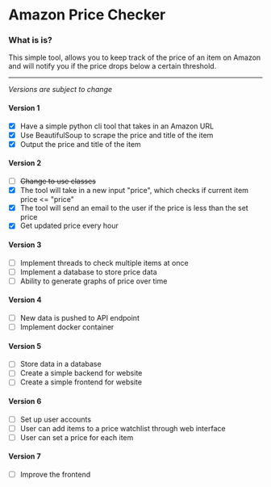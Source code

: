 # Amazon Price Checker

### What is is?

This simple tool, allows you to keep track of the price of an item on Amazon and will notify you if the price drops below a certain threshold.

---

*Versions are subject to change*

#### Version 1
- [X] Have a simple python cli tool that takes in an Amazon URL
- [X] Use BeautifulSoup to scrape the price and title of the item
- [X] Output the price and title of the item

#### Version 2

- [ ] ~~Change to use classes~~
- [X] The tool will take in a new input "price", which checks if current item price <= "price"
- [X] The tool will send an email to the user if the price is less than the set price
- [X] Get updated price every hour

#### Version 3
- [ ] Implement threads to check multiple items at once
- [ ] Implement a database to store price data
- [ ] Ability to generate graphs of price over time

#### Version 4
- [ ] New data is pushed to API endpoint
- [ ] Implement docker container

#### Version 5
- [ ] Store data in a database
- [ ] Create a simple backend for website
- [ ] Create a simple frontend for website

#### Version 6
- [ ] Set up user accounts
- [ ] User can add items to a price watchlist through web interface
- [ ] User can set a price for each item

#### Version 7
- [ ] Improve the frontend
